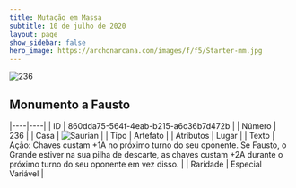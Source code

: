 ```yaml
---
title: Mutação em Massa
subtitle: 10 de julho de 2020
layout: page
show_sidebar: false
hero_image: https://archonarcana.com/images/f/f5/Starter-mm.jpg
---
```


![236](https://cdn.keyforgegame.com/media/card_front/pt/479_236_95GV7R388XX7_pt.png)

## Monumento a Fausto

|----|----|
| ID | 860dda75-564f-4eab-b215-a6c36b7d472b |
| Número | 236 |
| Casa | ![Saurian](https://archonarcana.com/images/thumb/9/9e/Saurian_P.png/22px-Saurian_P.png "Sauro") |
| Tipo | Artefato |
| Atributos | Lugar |
| Texto | Ação: Chaves custam +1A no próximo turno do seu oponente. Se Fausto, o Grande estiver na sua pilha de descarte, as chaves custam +2A durante o próximo turno do seu oponente em vez disso. |
| Raridade | Especial Variável |
